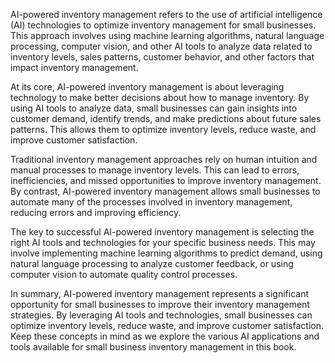 
AI-powered inventory management refers to the use of artificial intelligence (AI) technologies to optimize inventory management for small businesses. This approach involves using machine learning algorithms, natural language processing, computer vision, and other AI tools to analyze data related to inventory levels, sales patterns, customer behavior, and other factors that impact inventory management.

At its core, AI-powered inventory management is about leveraging technology to make better decisions about how to manage inventory. By using AI tools to analyze data, small businesses can gain insights into customer demand, identify trends, and make predictions about future sales patterns. This allows them to optimize inventory levels, reduce waste, and improve customer satisfaction.

Traditional inventory management approaches rely on human intuition and manual processes to manage inventory levels. This can lead to errors, inefficiencies, and missed opportunities to improve inventory management. By contrast, AI-powered inventory management allows small businesses to automate many of the processes involved in inventory management, reducing errors and improving efficiency.

The key to successful AI-powered inventory management is selecting the right AI tools and technologies for your specific business needs. This may involve implementing machine learning algorithms to predict demand, using natural language processing to analyze customer feedback, or using computer vision to automate quality control processes.

In summary, AI-powered inventory management represents a significant opportunity for small businesses to improve their inventory management strategies. By leveraging AI tools and technologies, small businesses can optimize inventory levels, reduce waste, and improve customer satisfaction. Keep these concepts in mind as we explore the various AI applications and tools available for small business inventory management in this book.
